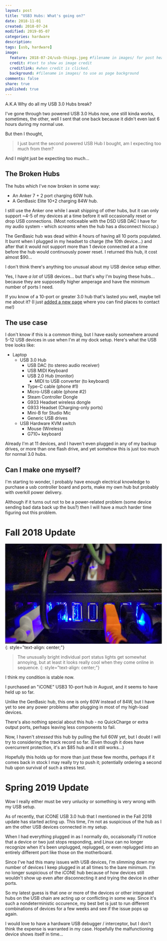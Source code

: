 ```yaml
---
layout: post
title: "USB3 Hubs: What's going on?"
date: 2018-11-01
created: 2018-07-24
modified: 2019-05-07
categories: hardware
description:
tags: [usb, hardware]
image:
  feature: 2018-07-24/usb-things.jpeg #filename in images/ for post header
  credit: #text to show as image credit
  creditlink: #when credit is clicked.
  background: #filename in images/ to use as page background
comments: false
share: true
published: true
---
```


A.K.A Why do all my USB 3.0 Hubs break?

I've gone through two powered USB 3.0 Hubs now, one still kinda works, sometimes, the other, well I sent that one back because it didn't even last 6 hours during my normal use.

But then I thought,

> I just burnt the second powered USB Hub I bought, am I expecting too much from them?

And I might just be expecting too much...


## The Broken Hubs

The hubs which I've now broken in some way:

 - An Anker 7 + 2 port charging 60W hub.
 - A GenBasic Elite 10+2 charging 84W hub.

I still use the Anker one while I await shipping of other hubs, but it can only support ~4-5 of my devices at a time before it will occasionally reset or drop USB connections. (Most noticeable with the DSD USB DAC I have for my audio system - which *screams* when the hub has a disconnect hiccup.)

The GenBasic hub was dead within 4 hours of having all 10 ports populated. It burnt when I plugged in my headset to charge (the 10th device...) and after that it would not support more than 1 device connected at a time before the hub would continuously power reset. I returned this hub, it cost almost $90...

I don't think there's anything too unusual about my USB device setup either.

Yes, I have *a lot* of USB devices... but that's why I'm buying these hubs... because they are supposedly higher amperage and have the minimum number of ports I need.

If you know of a 10-port or greater 3.0 hub that's lasted you well, maybe tell me about it? (I just [added a new page](/ll/) where you can find places to contact me!)

## The use case

I don't know if this is a common thing, but I have easily somewhere around 5-12 USB devices in use when I'm at my dock setup. Here's what the USB tree looks like:

 * Laptop
   - USB 3.0 Hub
     - USB DAC (to stereo audio receiver)
     - USB MIDI Keyboard
     - USB 2.0 Hub (monitor)
       - MIDI to USB converter (to keyboard)
     - Type-C cable (phone #1)
     - Micro-USB cable (phone #2)
     - Steam Controller Dongle
     - G933 Headset wireless dongle
     - G933 Headset (Charging-only ports)
     - Mini-B for Studio Mic
     - Generic USB drives
   - USB Hardware KVM switch
     - Mouse (Wireless)
     - G710+ keyboard

Already I'm at 11 devices, and I haven't even plugged in any of my backup drives, or more than one flash drive, and yet somehow this is just too much for normal 3.0 hubs.

## Can I make one myself?

I'm starting to wonder, I probably have enough electrical knowledge to purchase a usb controller board and ports, make my own hub but probably with overkill power delivery.

Although if it turns out not to be a power-related problem (some device sending bad data back up the bus?) then I will have a much harder time figuring out this problem.

# Fall 2018 Update

![](/images/2018-07-24/usb-things-2.jpg)
{: style="text-align: center;"}

> The unusually bright individual port status lights get somewhat annoying, but at least it looks really cool when they come online in sequence.
{: style="text-align: center;"}

I think my condition is stable now.

I purchased an "iCONE" USB3 10-port hub in August, and it seems to have held up so far.

Unlike the GenBasic hub, this one is only 60W instead of 84W, but I have yet to see any power problems after plugging in most of my high-load devices.

There's also nothing special about this hub - no QuickCharge or extra output ports, perhaps leaving less components to fail.

Now, I haven't *stressed* this hub by pulling the full 60W yet, but I doubt I will try to considering the track record so far. (Even though it does have overcurrent protection, it's an $85 hub and it still works...)

Hopefully this holds up for more than just these few months, perhaps if it comes back in stock I may really try to push it; potentially ordering a second hub upon survival of such a stress test.

# Spring 2019 Update

Wow I really either must be very unlucky or something is very wrong with my USB setup.

As of recently, that iCONE USB 3.0 hub that I mentioned in the Fall 2018 update has started acting up. This time, I'm not as suspicious of the hub as I am the other USB devices connected in my setup.

When I had everything plugged in as I normally do, occaisonally I'll notice that a device or two just stops responding, and Linux can no longer recognize when it's been unplugged, replugged, or even replugged into an entirely different port like those on the motherboard.

Since I've had this many issues with USB devices, I'm slimming down my number of devices I keep plugged in at all times to the bare minimum. I'm no longer suspicious of the iCONE hub because of how devices still wouldn't show up even after disconnecting it and trying the device in other ports.

So my latest guess is that one or more of the devices or other integrated hubs on the USB chain are acting up or conflicting in some way. Since it's such a nondeterministic occurence, my best bet is just to run different combinations of devices for a few weeks and see if the issue pops up again.

I would love to have a hardware USB debugger / interceptor, but I don't think the expense is warranted in my case. Hopefully the malfunctioning device shows itself in time...

